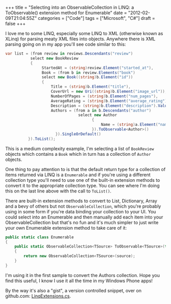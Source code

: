 +++
title = "Selecting into an ObservableCollection in LINQ: a ToObservable() extension method for Enumerable"
date = "2012-02-09T21:04:55Z"
categories = ["Code"]
tags = ["Microsoft", "C#"]
draft = false
+++

I love me to some LINQ, especially some LINQ to XML (otherwise known as XLinq) for parsing meaty XML files into objects. Anywhere there is XML parsing going on in my app you'll see code similar to this:

```csharp
var list = (from review in reviews.Descendants("review")
           select new BookReview
           {
                StartedAt = (string)review.Element("started_at"),
                Book = (from b in review.Elements("book")
                select new Book((string)b.Element("id"))
                {
                    Title = (string)b.Element("title"),
                    CoverUrl = new Uri((string)b.Element("image_url")),
                    NumberOfPages = (string)b.Element("num_pages"),
                    AverageRating = (string)b.Element("average_rating"),
                    Description = (string)b.Element("description").Value,
                    Authors = (from a in b.Descendants("author")
                                select new Author
                                      {
                                          Name = (string)a.Element("name")
                                      }).ToObservable<Author>()
                      }).SingleOrDefault()
          }).ToList();
```

This is a medium complexity example, I'm selecting a list of `BookReview` objects which contains a `Book` which in turn has a collection of `Author` objects.

One thing to pay attention to is that the default return type for a collection of items returned via LINQ is a `Enumerable` and if you're using a different collection type you'll need to use one of the built-in extension methods to convert it to the appropriate collection type. You can see where I'm doing this on the last line above with the call to `ToList()`.

There are built-in extension methods to convert to List, Dictionary, Array and a bevy of others but not `ObservableCollection`, which you're probably using in some form if you're data binding your collection to your UI. You could select into an Enumerable and then manually add each item into your ObservableCollection but that's no fun and it's much simpler to just write your own Enumerable extension method to take care of it:

```csharp
public static class Enumerable
{
    public static ObservableCollection<TSource> ToObservable<TSource>(this IEnumerable<TSource> source)
    {
        return new ObservableCollection<TSource>(source);
    }
}
```

I'm using it in the first sample to convert the Authors collection. Hope you find this useful, I know I use it all the time in my Windows Phone apps!

By the way it's also a "gist", a version controlled snippet, over on github.com: [LinqExtensions.cs](https://gist.github.com/fcf07029eec152ec80f7).
